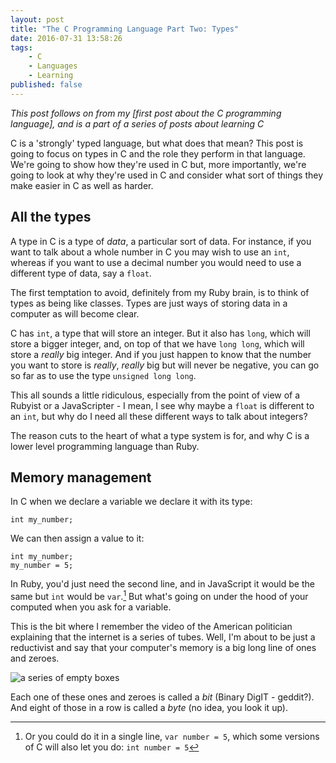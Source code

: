 ```yaml
---
layout: post
title: "The C Programming Language Part Two: Types"
date: 2016-07-31 13:58:26
tags:
    - C
    - Languages
    - Learning
published: false
---
```


_This post follows on from my [first post about the C programming language], and
is a part of a series of posts about learning C_

C is a 'strongly' typed language, but what does that mean? This post is going to
focus on types in C and the role they perform in that language. We're going to
show how they're used in C but, more importantly, we're going to look at why
they're used in C and consider what sort of things they make easier in C as well
as harder.

## All the types

A type in C is a type of _data_, a particular sort of data. For instance, if you
want to talk about a whole number in C you may wish to use an `int`, whereas if
you want to use a decimal number you would need to use a different type of data,
say a `float`.

The first temptation to avoid, definitely from my Ruby brain, is to think of
types as being like classes. Types are just ways of storing data in a computer
as will become clear.

C has `int`, a type that will store an integer. But it also has `long`, which
will store a bigger integer, and, on top of that we have `long long`, which will
store a _really_ big integer. And if you just happen to know that the number you
want to store is _really_, _really_ big but will never be negative, you can go
so far as to use the type `unsigned long long`.

This all sounds a little ridiculous, especially from the point of view of
a Rubyist or a JavaScripter - I mean, I see why maybe a `float` is different to
an `int`, but why do I need all these different ways to talk about integers?

The reason cuts to the heart of what a type system is for, and why C is a lower
level programming language than Ruby.

## Memory management

In C when we declare a variable we declare it with its type:

```clang
int my_number;
```

We can then assign a value to it:

```clang
int my_number;
my_number = 5;
```

In Ruby, you'd just need the second line, and in JavaScript it would be the same
but `int` would be `var`.[^1] But what's going on under the hood of your
computed when you ask for a variable.

This is the bit where I remember the video of the American politician explaining
that the internet is a series of tubes. Well, I'm about to be just a reductivist
and say that your computer's memory is a big long line of ones and zeroes.

![a series of empty boxes](/images/a-series-of-empty-boxes.png)

Each one of these ones and zeroes is called a _bit_ (Binary DigIT - geddit?). And
eight of those in a row is called a _byte_ (no idea, you look it up).


[^1]: Or you could do it in a single line, `var number = 5`, which some versions of C will also let you do: `int number = 5`

